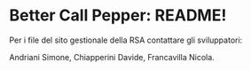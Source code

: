 # Better Call Pepper: README!

Per i file del sito gestionale della RSA contattare gli sviluppatori:

Andriani Simone,
Chiapperini Davide,
Francavilla Nicola.
